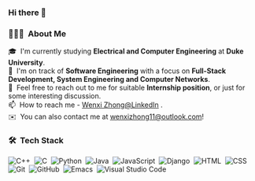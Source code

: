 ### Hi there 👋


### 👨🏻‍💻 &nbsp;About Me

🎓 &nbsp;I'm currently studying **Electrical and Computer Engineering** at **Duke University**.\
🌱 &nbsp;I'm on track of **Software Engineering** with a focus on **Full-Stack Development, System Engineering and Computer Networks**.\
💬 &nbsp;Feel free to reach out to me for suitable **Internship position**, or just for some interesting discussion.\
📫 &nbsp;How to reach me - [Wenxi Zhong@LinkedIn](https://www.linkedin.com/in/wenxi-zhong-909271227/) .\
✉️ &nbsp;You can also contact me at wenxizhong11@outlook.com!

### 🛠 &nbsp;Tech Stack

![C++](https://img.shields.io/badge/-C++-05122A?style=flat&logo=C%2B%2B&logoColor=00599C)&nbsp;
![C](https://img.shields.io/badge/-C-05122A?style=flat&logo=C&logoColor=A8B9CC)&nbsp;
![Python](https://img.shields.io/badge/-Python-05122A?style=flat&logo=python)&nbsp;
![Java](https://img.shields.io/badge/-Java-05122A?style=flat&logo=Java&logoColor=FFA518)&nbsp;
![JavaScript](https://img.shields.io/badge/-JavaScript-05122A?style=flat&logo=javascript)&nbsp;
![Django](https://img.shields.io/badge/-Django-05122A?style=flat&logo=django&logoColor=092E20)&nbsp;
![HTML](https://img.shields.io/badge/-HTML-05122A?style=flat&logo=HTML5)&nbsp;
![CSS](https://img.shields.io/badge/-CSS-05122A?style=flat&logo=CSS3&logoColor=1572B6)&nbsp;
![Git](https://img.shields.io/badge/-Git-05122A?style=flat&logo=git)&nbsp;
![GitHub](https://img.shields.io/badge/-GitHub-05122A?style=flat&logo=github)&nbsp;
![Emacs](https://img.shields.io/badge/-Emacs-05122A?style=flat&logo=emacs)&nbsp;
![Visual Studio Code](https://img.shields.io/badge/-Visual%20Studio%20Code-05122A?style=flat&logo=visual-studio-code&logoColor=007ACC)&nbsp;




